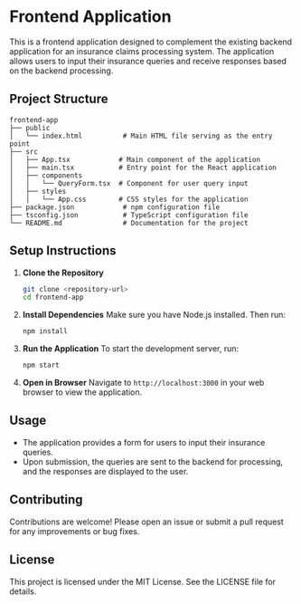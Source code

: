 # Frontend Application

This is a frontend application designed to complement the existing backend application for an insurance claims processing system. The application allows users to input their insurance queries and receive responses based on the backend processing.

## Project Structure

```
frontend-app
├── public
│   └── index.html          # Main HTML file serving as the entry point
├── src
│   ├── App.tsx            # Main component of the application
│   ├── main.tsx           # Entry point for the React application
│   ├── components
│   │   └── QueryForm.tsx  # Component for user query input
│   ├── styles
│   │   └── App.css        # CSS styles for the application
├── package.json            # npm configuration file
├── tsconfig.json           # TypeScript configuration file
└── README.md               # Documentation for the project
```

## Setup Instructions

1. **Clone the Repository**
   ```bash
   git clone <repository-url>
   cd frontend-app
   ```

2. **Install Dependencies**
   Make sure you have Node.js installed. Then run:
   ```bash
   npm install
   ```

3. **Run the Application**
   To start the development server, run:
   ```bash
   npm start
   ```

4. **Open in Browser**
   Navigate to `http://localhost:3000` in your web browser to view the application.

## Usage

- The application provides a form for users to input their insurance queries.
- Upon submission, the queries are sent to the backend for processing, and the responses are displayed to the user.

## Contributing

Contributions are welcome! Please open an issue or submit a pull request for any improvements or bug fixes.

## License

This project is licensed under the MIT License. See the LICENSE file for details.